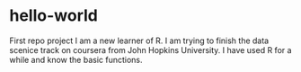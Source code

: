 # hello-world
First repo project
I am a new learner of R. I am trying to  finish the data scenice track on coursera from John Hopkins University.
I have used R for a while and know the basic functions.
